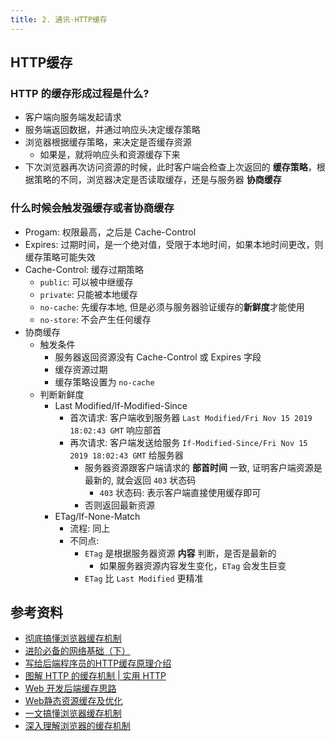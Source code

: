 ```yaml
---
title: 2. 通讯-HTTP缓存
---
```


## HTTP缓存
### HTTP 的缓存形成过程是什么?
- 客户端向服务端发起请求
- 服务端返回数据，并通过响应头决定缓存策略
- 浏览器根据缓存策略，来决定是否缓存资源
    - 如果是，就将响应头和资源缓存下来
- 下次浏览器再次访问资源的时候，此时客户端会检查上次返回的 **缓存策略**，根据策略的不同，浏览器决定是否读取缓存，还是与服务器 **协商缓存**

### 什么时候会触发强缓存或者协商缓存
- Progam: 权限最高，之后是 Cache-Control
- Expires: 过期时间，是一个绝对值，受限于本地时间，如果本地时间更改，则缓存策略可能失效
- Cache-Control: 缓存过期策略
    - `public`: 可以被中继缓存
    - `private`: 只能被本地缓存
    - `no-cache`: 先缓存本地, 但是必须与服务器验证缓存的**新鲜度**才能使用
    - `no-store`: 不会产生任何缓存
- 协商缓存
    - 触发条件
        - 服务器返回资源没有 Cache-Control 或 Expires 字段
        - 缓存资源过期
        - 缓存策略设置为 `no-cache`
    - 判断新鲜度
        - Last Modified/If-Modified-Since
            - 首次请求: 客户端收到服务器 `Last Modified/Fri Nov 15 2019 18:02:43 GMT` 响应部首
            - 再次请求: 客户端发送给服务 `If-Modified-Since/Fri Nov 15 2019 18:02:43 GMT` 给服务器
                - 服务器资源跟客户端请求的 **部首时间** 一致, 证明客户端资源是最新的, 就会返回 `403` 状态码
                    - `403` 状态码: 表示客户端直接使用缓存即可
                - 否则返回最新资源
        - ETag/If-None-Match
            - 流程: 同上
            - 不同点:
                - `ETag` 是根据服务器资源 **内容** 判断，是否是最新的
                    - 如果服务器资源内容发生变化，`ETag` 会发生巨变
                - `ETag` 比 `Last Modified` 更精准

## 参考资料
- [彻底搞懂浏览器缓存机制](https://juejin.im/post/5c4528a6f265da611a4822cc#heading-6)
- [进阶必备的网络基础（下）](https://juejin.im/post/5c7a9f8c518825640d1dd503)
- [写给后端程序员的HTTP缓存原理介绍](http://www.codeceo.com/article/http-cache-backend-programmer.html)
- [图解 HTTP 的缓存机制 | 实用 HTTP](https://juejin.im/post/5b30d05ee51d45587c51d276)
- [Web 开发后端缓存思路](https://cnodejs.org/topic/55210d88c4f5240812f55408)
- [Web静态资源缓存及优化](https://zhuanlan.zhihu.com/p/30780216)
- [一文搞懂浏览器缓存机制](https://mp.weixin.qq.com/s/OptZnaAhuX8eRnIesRrFwA)
- [深入理解浏览器的缓存机制](https://mp.weixin.qq.com/s/Q2h1EEKubAXkaM4g85Mkrw)
